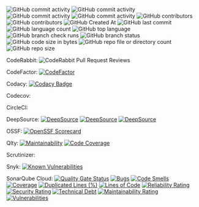 ![GitHub commit activity](https://img.shields.io/github/commit-activity/w/LCSOGthb/Center)
![GitHub commit activity](https://img.shields.io/github/commit-activity/m/LCSOGthb/Center)
![GitHub commit activity](https://img.shields.io/github/commit-activity/y/LCSOGthb/Center)
![GitHub commit activity](https://img.shields.io/github/commit-activity/t/LCSOGthb/Center)
![GitHub contributors](https://img.shields.io/github/contributors/LCSOGthb/Center)
![GitHub contributors](https://img.shields.io/github/contributors-anon/LCSOGthb/Center)
![GitHub Created At](https://img.shields.io/github/created-at/LCSOGthb/Center)
![GitHub last commit](https://img.shields.io/github/last-commit/LCSOGthb/Center)
![GitHub language count](https://img.shields.io/github/languages/count/LCSOGthb/Center)
![GitHub top language](https://img.shields.io/github/languages/top/LCSOGthb/Center)
![GitHub branch check runs](https://img.shields.io/github/check-runs/LCSOGthb/Center/main)
![GitHub branch status](https://img.shields.io/github/checks-status/LCSOGthb/Center/main)
![GitHub code size in bytes](https://img.shields.io/github/languages/code-size/LCSOGthb/Center)
![GitHub repo file or directory count](https://img.shields.io/github/directory-file-count/LCSOGthb/Center)
![GitHub repo size](https://img.shields.io/github/repo-size/LCSOGthb/Center)

CodeRabbit:
![CodeRabbit Pull Request Reviews](https://img.shields.io/coderabbit/prs/github/LCSOGthb/Games?utm_source=oss&utm_medium=github&utm_campaign=LCSOGthb%2FGames&labelColor=171717&color=FF570A&link=https%3A%2F%2Fcoderabbit.ai&label=CodeRabbit+Reviews)

CodeFactor:
[![CodeFactor](https://www.codefactor.io/repository/github/lcsogthb/center/badge)](https://www.codefactor.io/repository/github/lcsogthb/center)

Codacy:
[![Codacy Badge](https://app.codacy.com/project/badge/Grade/f0d3d3c1f78b44b88472e02f67ed3210)](https://app.codacy.com/gh/LCSOGthb/Center/dashboard?utm_source=gh&utm_medium=referral&utm_content=&utm_campaign=Badge_grade)

Codecov:

CircleCI:

DeepSource:
[![DeepSource](https://app.deepsource.com/gh/LCSOGthb/Center.svg/?label=code+coverage&show_trend=true&token=swORycKlZC3xw8J7c-zTF3A0)](https://app.deepsource.com/gh/LCSOGthb/Center/)
[![DeepSource](https://app.deepsource.com/gh/LCSOGthb/Center.svg/?label=active+issues&show_trend=true&token=swORycKlZC3xw8J7c-zTF3A0)](https://app.deepsource.com/gh/LCSOGthb/Center/)
[![DeepSource](https://app.deepsource.com/gh/LCSOGthb/Center.svg/?label=resolved+issues&show_trend=true&token=swORycKlZC3xw8J7c-zTF3A0)](https://app.deepsource.com/gh/LCSOGthb/Center/)

OSSF:
[![OpenSSF Scorecard](https://api.scorecard.dev/projects/github.com/LCSOGthb/Center/badge)](https://scorecard.dev/viewer/?uri=github.com/LCSOGthb/Center)

Qlty:
[![Maintainability](https://qlty.sh/badges/9328fe4b-e641-42e5-88b1-165284c0351c/maintainability.svg)](https://qlty.sh/gh/LCSOGthb/projects/Center)
[![Code Coverage](https://qlty.sh/badges/9328fe4b-e641-42e5-88b1-165284c0351c/test_coverage.svg)](https://qlty.sh/gh/LCSOGthb/projects/Center)

Scrutinizer:

Snyk:
[![Known Vulnerabilities](https://snyk.io/test/github/LCSOGthb/Center/badge.svg)](https://snyk.io/test/github/LCSOGthb/Center)

SonarQube Cloud:
[![Quality Gate Status](https://sonarcloud.io/api/project_badges/measure?project=LCSOGthb_center&metric=alert_status)](https://sonarcloud.io/summary/new_code?id=LCSOGthb_center)
[![Bugs](https://sonarcloud.io/api/project_badges/measure?project=LCSOGthb_center&metric=bugs)](https://sonarcloud.io/summary/new_code?id=LCSOGthb_center)
[![Code Smells](https://sonarcloud.io/api/project_badges/measure?project=LCSOGthb_center&metric=code_smells)](https://sonarcloud.io/summary/new_code?id=LCSOGthb_center)
[![Coverage](https://sonarcloud.io/api/project_badges/measure?project=LCSOGthb_center&metric=coverage)](https://sonarcloud.io/summary/new_code?id=LCSOGthb_center)
[![Duplicated Lines (%)](https://sonarcloud.io/api/project_badges/measure?project=LCSOGthb_center&metric=duplicated_lines_density)](https://sonarcloud.io/summary/new_code?id=LCSOGthb_center)
[![Lines of Code](https://sonarcloud.io/api/project_badges/measure?project=LCSOGthb_center&metric=ncloc)](https://sonarcloud.io/summary/new_code?id=LCSOGthb_center)
[![Reliability Rating](https://sonarcloud.io/api/project_badges/measure?project=LCSOGthb_center&metric=reliability_rating)](https://sonarcloud.io/summary/new_code?id=LCSOGthb_center)
[![Security Rating](https://sonarcloud.io/api/project_badges/measure?project=LCSOGthb_center&metric=security_rating)](https://sonarcloud.io/summary/new_code?id=LCSOGthb_center)
[![Technical Debt](https://sonarcloud.io/api/project_badges/measure?project=LCSOGthb_center&metric=sqale_index)](https://sonarcloud.io/summary/new_code?id=LCSOGthb_center)
[![Maintainability Rating](https://sonarcloud.io/api/project_badges/measure?project=LCSOGthb_center&metric=sqale_rating)](https://sonarcloud.io/summary/new_code?id=LCSOGthb_center)
[![Vulnerabilities](https://sonarcloud.io/api/project_badges/measure?project=LCSOGthb_center&metric=vulnerabilities)](https://sonarcloud.io/summary/new_code?id=LCSOGthb_center)
